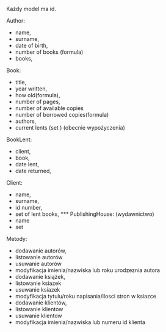 Każdy model ma id.

Author:
- name,
- surname,
- date of birth,
- number of books (formula)
- books,

Book:
- title,
- year written,
- how old(formula),
- number of pages,
- number of available copies
- number of borrowed copies(formula)
- authors,
- current lents (set <BookLent>) (obecnie wypożyczenia)

BookLent:
- client,
- book,
- date lent,
- date returned,

Client:
- name,
- surname,
- id number, 
- set of lent books,
*** PublishingHouse: (wydawnictwo)
- name 
- set<Book>

Metody:
- dodawanie autorów,
- listowanie autorów
- usuwanie autorów
- modyfikacja imienia/nazwiska lub roku urodzeznia autora
- dodawanie książek,
- listowanie ksiazek
- usuwanie ksiazek
- modyfikacja tytulu/roku napisania/ilosci stron w ksiazce
- dodawanie klientów,
- listowanie klientow
- usuwanie klientow
- modyfikacja imienia/nazwiska lub numeru id klienta